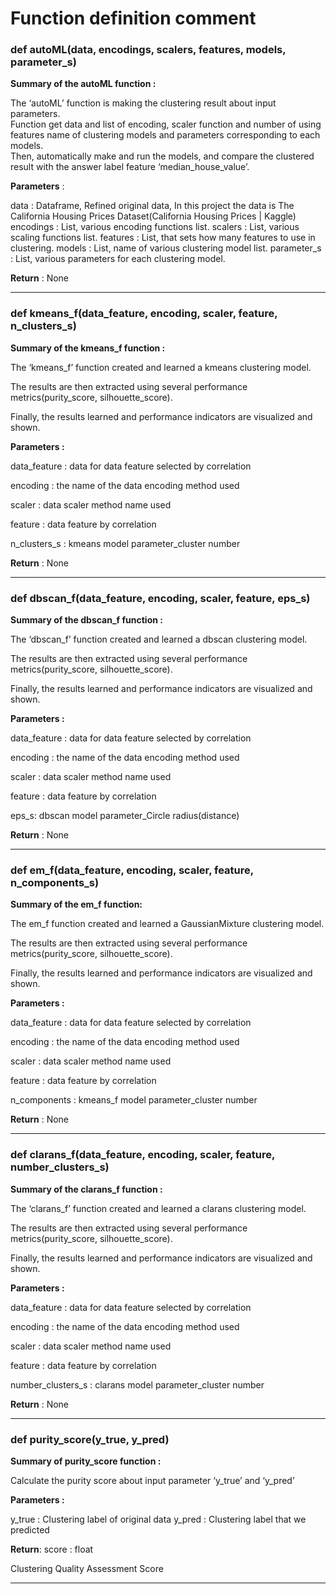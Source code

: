 # Function definition comment

### def autoML(data, encodings, scalers, features, models, parameter_s)

**Summary of the autoML function :**

The ‘autoML’ function is making the clustering result about input parameters.   
Function get data and list of encoding, scaler function and number of using features name of clustering models and parameters corresponding to each models.   
Then, automatically make and run the models, and compare the clustered result with the answer label feature ‘median_house_value’.    

**Parameters** :

data : Dataframe, Refined original data, In this project the data is The California Housing Prices Dataset(California Housing Prices | Kaggle)
encodings : List, various encoding functions list.
scalers : List, various scaling functions list.
features : List, that sets how many features to use in clustering.
models : List, name of various clustering model list.
parameter_s : List, various parameters for each clustering model.

**Return** : None

---

### def kmeans_f(data_feature, encoding, scaler, feature, n_clusters_s)

**Summary of the kmeans_f function :** 

The ‘kmeans_f’ function created and learned a kmeans clustering model.

The results are then extracted using several performance metrics(purity_score, silhouette_score).

Finally, the results learned and performance indicators are visualized and shown.

**Parameters :**

data_feature : data for data feature selected by correlation

encoding : the name of the data encoding method used

scaler : data scaler method name used

feature : data feature by correlation

n_clusters_s : kmeans model parameter_cluster number

**Return** : None

---

### def dbscan_f(data_feature, encoding, scaler, feature, eps_s)

**Summary of the dbscan_f function :**

The ‘dbscan_f’ function created and learned a dbscan clustering model.

The results are then extracted using several performance metrics(purity_score, silhouette_score).

 Finally, the results learned and performance indicators are visualized and shown.

**Parameters :**

data_feature : data for data feature selected by correlation

encoding : the name of the data encoding method used

scaler : data scaler method name used

feature : data feature by correlation

eps_s: dbscan model parameter_Circle radius(distance)

**Return** : None

---

### def em_f(data_feature, encoding, scaler, feature, n_components_s)

**Summary of the em_f function:**

The em_f function created and learned a GaussianMixture clustering model.

The results are then extracted using several performance metrics(purity_score, silhouette_score).

Finally, the results learned and performance indicators are visualized and shown.

**Parameters :**

data_feature : data for data feature selected by correlation

encoding : the name of the data encoding method used

scaler : data scaler method name used

feature : data feature by correlation

n_components : kmeans_f model parameter_cluster number

**Return** : None

---

### def clarans_f(data_feature, encoding, scaler, feature, number_clusters_s)

**Summary of the clarans_f function :**

The ‘clarans_f’ function created and learned a clarans clustering model.

The results are then extracted using several performance metrics(purity_score, silhouette_score).

Finally, the results learned and performance indicators are visualized and shown.

**Parameters :**

data_feature : data for data feature selected by correlation

encoding : the name of the data encoding method used

scaler : data scaler method name used

feature : data feature by correlation

number_clusters_s : clarans model parameter_cluster number

**Return** : None

---

### def purity_score(y_true, y_pred)

**Summary of purity_score function :**

Calculate the purity score about input parameter ‘y_true’ and ‘y_pred’

**Parameters :**

y_true : Clustering label of original data
y_pred : Clustering label that we predicted

**Return**: score : float

Clustering Quality Assessment Score

---
